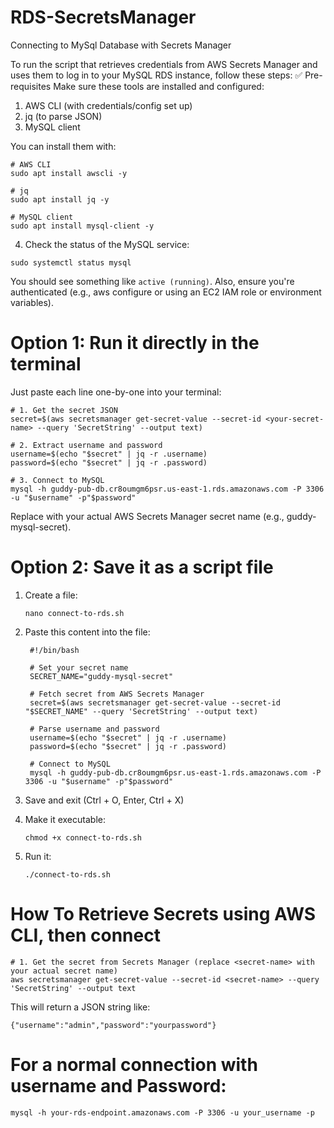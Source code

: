 # RDS-SecretsManager
Connecting to MySql Database with Secrets Manager

To run the script that retrieves credentials from AWS Secrets Manager and uses them to log in to your MySQL RDS instance, follow these steps:
✅ Pre-requisites
Make sure these tools are installed and configured:
1. AWS CLI (with credentials/config set up)
2. jq (to parse JSON)
3. MySQL client

You can install them with:
```
# AWS CLI
sudo apt install awscli -y

# jq
sudo apt install jq -y

# MySQL client
sudo apt install mysql-client -y
```
4. Check the status of the MySQL service:
```
sudo systemctl status mysql
```
You should see something like `active (running)`.
Also, ensure you're authenticated (e.g., aws configure or using an EC2 IAM role or environment variables).

# Option 1: Run it directly in the terminal
Just paste each line one-by-one into your terminal:
```
# 1. Get the secret JSON
secret=$(aws secretsmanager get-secret-value --secret-id <your-secret-name> --query 'SecretString' --output text)

# 2. Extract username and password
username=$(echo "$secret" | jq -r .username)
password=$(echo "$secret" | jq -r .password)

# 3. Connect to MySQL
mysql -h guddy-pub-db.cr8oumgm6psr.us-east-1.rds.amazonaws.com -P 3306 -u "$username" -p"$password"

```
Replace <your-secret-name> with your actual AWS Secrets Manager secret name (e.g., guddy-mysql-secret).

# Option 2: Save it as a script file
1. Create a file:
   ```
   nano connect-to-rds.sh
   ```
2. Paste this content into the file:
   ```
    #!/bin/bash

    # Set your secret name
    SECRET_NAME="guddy-mysql-secret"
    
    # Fetch secret from AWS Secrets Manager
    secret=$(aws secretsmanager get-secret-value --secret-id "$SECRET_NAME" --query 'SecretString' --output text)
    
    # Parse username and password
    username=$(echo "$secret" | jq -r .username)
    password=$(echo "$secret" | jq -r .password)
    
    # Connect to MySQL
    mysql -h guddy-pub-db.cr8oumgm6psr.us-east-1.rds.amazonaws.com -P 3306 -u "$username" -p"$password"
   ```

3. Save and exit (Ctrl + O, Enter, Ctrl + X)
4. Make it executable:
   ```
   chmod +x connect-to-rds.sh
   ```
5. Run it:
   ```
   ./connect-to-rds.sh
   ```
# How To Retrieve Secrets using AWS CLI, then connect
```
# 1. Get the secret from Secrets Manager (replace <secret-name> with your actual secret name)
aws secretsmanager get-secret-value --secret-id <secret-name> --query 'SecretString' --output text
```
This will return a JSON string like:
```
{"username":"admin","password":"yourpassword"}
```

# For a normal connection with username and Password:
```
mysql -h your-rds-endpoint.amazonaws.com -P 3306 -u your_username -p
```


